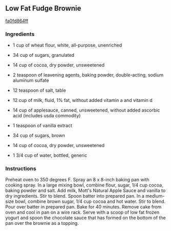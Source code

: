 ## Low Fat Fudge Brownie

[fa0fd864ff](http://www.food.com/recipe/low-fat-fudge-brownie-378620)

### Ingredients

 - 1 cup of wheat flour, white, all-purpose, unenriched

 - 34 cup of sugars, granulated

 - 14 cup of cocoa, dry powder, unsweetened

 - 2 teaspoon of leavening agents, baking powder, double-acting, sodium aluminum sulfate

 - 12 teaspoon of salt, table

 - 12 cup of milk, fluid, 1% fat, without added vitamin a and vitamin d

 - 14 cup of applesauce, canned, unsweetened, without added ascorbic acid (includes usda commodity)

 - 1 teaspoon of vanilla extract

 - 34 cup of sugars, brown

 - 14 cup of cocoa, dry powder, unsweetened

 - 1 3/4 cup of water, bottled, generic

### Instructions

Preheat oven to 350 degrees F. Spray an 8 x 8-inch baking pan with cooking spray. In a large mixing bowl, combine flour, sugar, 1/4 cup cocoa, baking powder and salt. Add milk, Mott's Natural Apple Sauce and vanilla to dry ingredients. Stir to blend. Spoon batter into prepared pan. In a medium-size bowl, combine brown sugar, 1/4 cup cocoa and hot water. Stir to blend. Pour over batter in prepared pan. Bake for 40 minutes. Remove cake from oven and cool in pan on a wire rack. Serve with a scoop of low fat frozen yogurt and spoon the chocolate sauce that has formed on the bottom of the pan over the brownie as a topping.